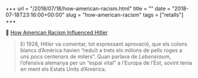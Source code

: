 +++
url = "/2018/07/18/how-american-racism.html"
title = ""
date = "2018-07-18T23:16:00+00:00"
slug = "how-american-racism"
tags = ["retalls"]
+++

📎 [How American Racism Influenced Hitler](https://www.newyorker.com/magazine/2018/04/30/how-american-racism-influenced-hitler/amp)

> El 1928, Hitler va comentar, tot expressant aprovació, que els colons blancs d’Amèrica havien “reduït a trets els milions de pells roges a uns pocs centenars de milers”. Quan parlava de *Lebensraum*, l’ofensiva alemanya per un “espai vital” a l’Europa de l’Est, sovint tenia en ment els Estats Units d’Amèrica.
